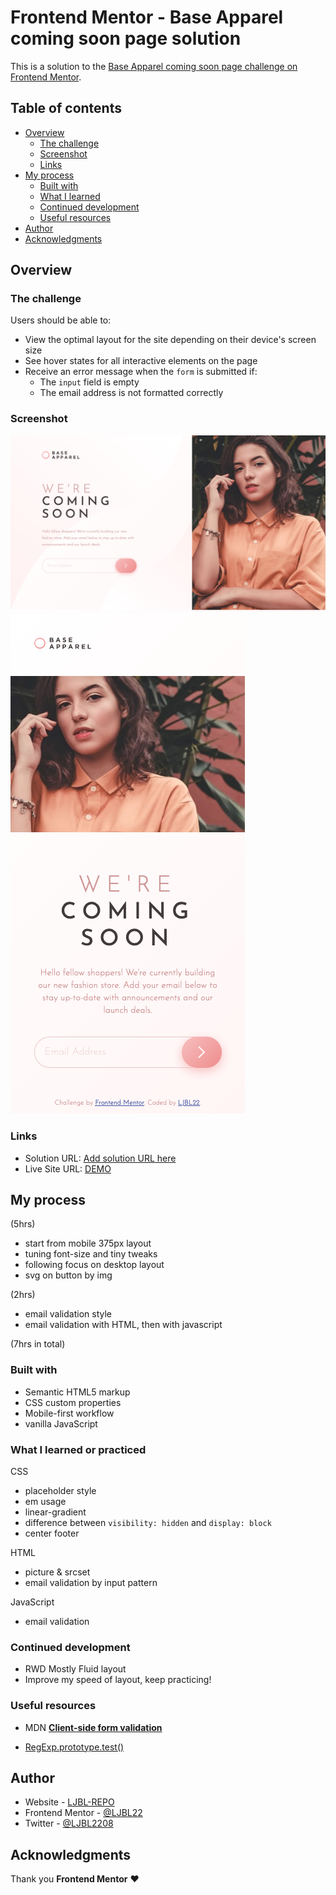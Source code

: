 # Frontend Mentor - Base Apparel coming soon page solution

This is a solution to the [Base Apparel coming soon page challenge on Frontend Mentor](https://www.frontendmentor.io/challenges/base-apparel-coming-soon-page-5d46b47f8db8a7063f9331a0).

## Table of contents

- [Overview](#overview)
  - [The challenge](#the-challenge)
  - [Screenshot](#screenshot)
  - [Links](#links)
- [My process](#my-process)
  - [Built with](#built-with)
  - [What I learned](#what-i-learned-or-practiced)
  - [Continued development](#continued-development)
  - [Useful resources](#useful-resources)
- [Author](#author)
- [Acknowledgments](#acknowledgments)

## Overview

### The challenge

Users should be able to:

- View the optimal layout for the site depending on their device's screen size
- See hover states for all interactive elements on the page
- Receive an error message when the `form` is submitted if:
  - The `input` field is empty
  - The email address is not formatted correctly

### Screenshot

![](./desktop_fin.png)
![](./mobile_fin.png)

### Links

- Solution URL: [Add solution URL here](https://your-solution-url.com)
- Live Site URL: [DEMO](https://ljbl22.github.io/frontend-mentor/base-apparel-coming-soon-master/)

## My process

(5hrs)

- start from mobile 375px layout
- tuning font-size and tiny tweaks
- following focus on desktop layout
- svg on button by img

(2hrs)

- email validation style
- email validation with HTML, then with javascript

(7hrs in total)

### Built with

- Semantic HTML5 markup
- CSS custom properties
- Mobile-first workflow
- vanilla JavaScript

### What I learned or practiced

CSS

- placeholder style
- em usage
- linear-gradient
- difference between `visibility: hidden` and `display: block`
- center footer

HTML

- picture & srcset
- email validation by input pattern

JavaScript

- email validation

### Continued development

- RWD Mostly Fluid layout
- Improve my speed of layout, keep practicing!

### Useful resources

- MDN [**Client-side form validation**](https://developer.mozilla.org/en-US/docs/Learn/Forms/Form_validation)

- [RegExp.prototype.test()](https://developer.mozilla.org/en-US/docs/Web/JavaScript/Reference/Global_Objects/RegExp/test)

## Author

- Website - [LJBL-REPO](https://github.com/LJBL22/frontend-mentor/)
- Frontend Mentor - [@LJBL22](https://www.frontendmentor.io/profile/LJBL22)
- Twitter - [@LJBL2208](https://www.twitter.com/LJBL2208)

## Acknowledgments

Thank you **Frontend Mentor** :heart:
